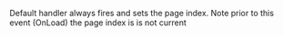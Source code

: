 ﻿Default handler always fires and sets the page index.
Note prior to this event (OnLoad) the page index is
is not current